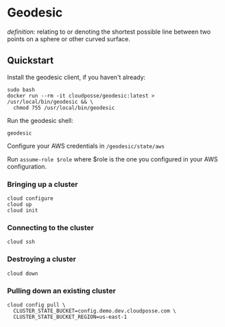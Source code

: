 # Geodesic

*definition:* relating to or denoting the shortest possible line between two points on a sphere or other curved surface.

## Quickstart

Install the geodesic client, if you haven't already:
```
sudo bash
docker run --rm -it cloudposse/geodesic:latest > /usr/local/bin/geodesic && \
  chmod 755 /usr/local/bin/geodesic
```

Run the geodesic shell:
```
geodesic
```

Configure your AWS credentials in `/geodesic/state/aws`

Run `assume-role $role` where $role is the one you configured in your AWS configuration.

### Bringing up a cluster

```
cloud configure
cloud up
cloud init
```

### Connecting to the cluster
```
cloud ssh
```

### Destroying a cluster
```
cloud down
```

### Pulling down an existing cluster
```
cloud config pull \
  CLUSTER_STATE_BUCKET=config.demo.dev.cloudposse.com \
  CLUSTER_STATE_BUCKET_REGION=us-east-1
```
